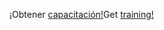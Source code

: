 <span data-ttu-id="58c95-101">¡Obtener [capacitación!](/learn/dynamics365/business-central?WT.mc_id=dyn365bc_landingpage-docs)</span><span class="sxs-lookup"><span data-stu-id="58c95-101">Get [training!](/learn/dynamics365/business-central?WT.mc_id=dyn365bc_landingpage-docs)</span></span>
